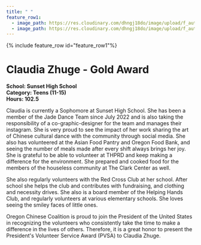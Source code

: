 ```yaml
---
title: " "
feature_row1:
  - image_path: https://res.cloudinary.com/dhngj18do/image/upload/f_auto,q_auto/v1/images/pvsa/2024_Claudia_Zhuge
  - image_path: https://res.cloudinary.com/dhngj18do/image/upload/f_auto,q_auto/v1/images/activities/year_2024
---
```


{% include feature_row id="feature_row1"%}

# Claudia Zhuge - Gold Award

**School: Sunset High School**  
**Category: Teens (11-15)**  
**Hours: 102.5**  

Claudia is currently a Sophomore at Sunset High School. She has been a member of the Jade Dance Team since July 2022 and  is also taking the responsibility of a co-graphic-designer for the team and manages their instagram. She is very proud to see the impact of her work sharing the art of Chinese cultural dance with the community through social media. She also has volunteered at the Asian Food Pantry and Oregon Food Bank, and seeing the number of meals made after every shift always brings her joy. She is grateful to be able to volunteer at THPRD and keep making a difference for the environment. She prepared and cooked food for the members of the houseless community at The Clark Center as well. 

She also regularly volunteers with the Red Cross Club at her school.  After school she helps the club and contributes with fundraising, and clothing and necessity drives. She also is a board member of the Helping Hands Club, and regularly volunteers at various elementary schools. She loves seeing the smiley faces of little ones.

Oregon Chinese Coalition is proud to join the President of the United States in recognizing the volunteers who consistently take the time to make a difference in the lives of others. Therefore, it is a great honor to present the President's Volunteer Service Award (PVSA) to Claudia Zhuge.
